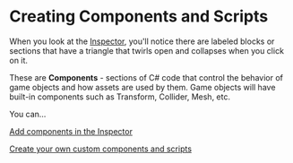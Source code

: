 # Creating Components and Scripts

When you look at the [Inspector](../../the-unity-interface/the-tabs/inspector-tab.md), you'll notice there are labeled blocks or sections that have a triangle that twirls open and collapses when you click on it.

These are **Components** - sections of C\# code that control the behavior of game objects and how assets are used by them. Game objects will have built-in components such as Transform, Collider, Mesh, etc.

You can... 

[Add components in the Inspector](using-inspector-tab.md)

[Create your own custom components and scripts](custom-components-and-scripts.md)



